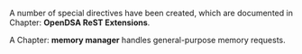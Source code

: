 A number of special directives have been created, which are documented in Chapter: **OpenDSA ReST Extensions**.

A Chapter: **memory manager** handles general-purpose memory requests.
